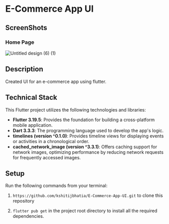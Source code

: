 # E-Commerce App UI

## ScreenShots
### Home Page
![Untitled design (6) (1)](https://github.com/kshitijbhatia/E-Commerce-App-UI/assets/108986570/92714225-fefd-4494-a4d0-1ba73df78a66)

## Description
Created UI for an e-commerce app using flutter.

## Technical Stack

This Flutter project utilizes the following technologies and libraries:

- **Flutter 3.19.5**: Provides the foundation for building a cross-platform mobile application.
- **Dart 3.3.3**: The programming language used to develop the app's logic.
- **timelines (version ^0.1.0)**: Provides timeline views for displaying events or activities in a chronological order.
- **cached_network_image (version ^3.3.1)**: Offers caching support for network images, optimizing performance by reducing network requests for frequently accessed images.


## Setup

Run the following commands from your terminal:

1) `https://github.com/kshitijbhatia/E-Commerce-App-UI.git` to clone this repository 

2) `flutter pub get` in the project root directory to install all the required dependencies.
